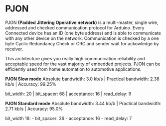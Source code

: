 PJON 
====

PJON **(Padded Jittering Operative network)** is a multi-master, single wire, addressed and checked communication protocol for Arduino. Every Connected device has an ID (one byte address) and is able to communicate with any other device on the network. 
Communication is checked by a one byte Cyclic Redundancy Check or CRC and sender wait for ackowledge by receiver.


This architecture gives you really high communication reliability and acceptable speed for the vast majority of embedded projects. PJON can be efficiently used from home automation to automotive applications.

**PJON Slow mode**
Absolute bandwidth: 3.0 kb/s | Practical bandwidth: 2.38 kb/s | Accuracy: 99.25%

bit_width: 20 | bit_spacer: 68 | acceptance: 16 | read_delay: 9

**PJON Standard mode**
Absolute bandwidth: 3.44 kb/b | Practical bandwidth: 2.71 kb/s | Accuracy: 95.0%

bit_width 18: - bit_spacer: 36 - acceptance: 16 - read_delay: 7
